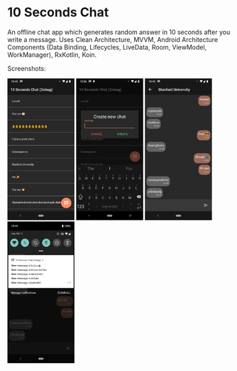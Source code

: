 # 10 Seconds Chat
An offline chat app which generates random answer in 10 seconds after 
you write a message. Uses Clean Architecture, MVVM, Android Architecture 
Components (Data Binding, Lifecycles, LiveData, Room, ViewModel, 
WorkManager), RxKotlin, Koin.

Screenshots:

<img src="screenshots/menu.png" width="30%" /> <img src="screenshots/dialog_new_chat.png" width="30%" />
<img src="screenshots/chat.png" width="30%" /> <img src="screenshots/notifications.png" width="30%" />